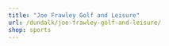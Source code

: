 ```yaml
---
title: "Joe Frawley Golf and Leisure"
url: /dundalk/joe-frawley-golf-and-leisure/
shop: sports
---
```

